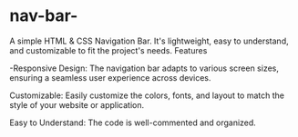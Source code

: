 # nav-bar-

A simple HTML & CSS Navigation Bar. It's lightweight, easy to understand, and customizable to fit the project's needs.
Features

-Responsive Design: The navigation bar adapts to various screen sizes, ensuring a seamless user experience across devices.

Customizable: Easily customize the colors, fonts, and layout to match the style of your website or application.

Easy to Understand: The code is well-commented and organized.

